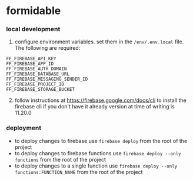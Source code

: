 # formidable

### local development

1. configure environment variables. set them in the `/env/.env.local` file. The following are required:

```code
FF_FIREBASE_API_KEY
FF_FIREBASE_APP_ID
FF_FIREBASE_AUTH_DOMAIN
FF_FIREBASE_DATABASE_URL
FF_FIREBASE_MESSAGING_SENDER_ID
FF_FIREBASE_PROJECT_ID
FF_FIREBASE_STORAGE_BUCKET
```

2. follow instructions at https://firebase.google.com/docs/cli to install the firebase cli if you don't have it already
   version at time of writing is 11.20.0

### deployment

-   to deploy changes to firebase use `firebase deploy` from the root of the project
-   to deploy changes to firebase functions use `firebase deploy --only functions` from the root of the project
-   to deploy changes to a single function use `firebase deploy --only functions:FUNCTION_NAME` from the root of the project
